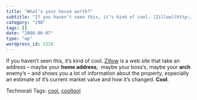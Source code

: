 ```yaml
---
title: "What’s your house worth?"
subtitle: "If you haven’t seen this, it’s kind of cool. [Zillow](http://www.zillow.com) is a web site that take..."
category: "298"
tags: []
date: "2006-06-07"
type: "wp"
wordpress_id: 1526
---
```

If you haven’t seen this, it’s kind of cool. [Zillow](http://www.zillow.com) is a web site that take an address – maybe your **home address**,  maybe your boss’s, maybe your **arch** enemy’s – and shows you a lot of information about the property, especially an estimate of it’s current market value and how it’s changed. **Cool**. 

Technorati Tags: [cool](http://www.technorati.com/tag/cool), [cooltool](http://www.technorati.com/tag/cooltool)